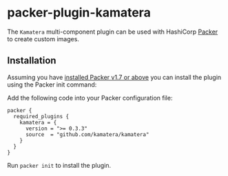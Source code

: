 # packer-plugin-kamatera

The `Kamatera` multi-component plugin can be used with HashiCorp [Packer](https://www.packer.io)
to create custom images.

## Installation

Assuming you have [installed Packer v1.7 or above](https://www.packer.io/downloads) you can install the plugin using the Packer init command:

Add the following code into your Packer configuration file:

```
packer {
  required_plugins {
    kamatera = {
      version = ">= 0.3.3"
      source  = "github.com/kamatera/kamatera"
    }
  }
}
```

Run `packer init` to install the plugin.

